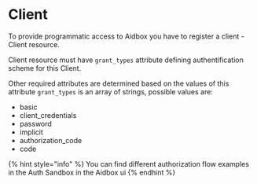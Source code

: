 # Client

To provide programmatic access to Aidbox you have to register a client - Client resource.

Client resource must have `grant_types` attribute defining authentification scheme for this Client. 

Other required attributes are determined based on the values of this attribute `grant_types` is an array of strings, possible values are:

* basic
* client\_credentials
* password
* implicit
* authorization\_code
* code

{% hint style="info" %}
You can find different authorization flow examples in the Auth Sandbox in the Aidbox ui
{% endhint %}



